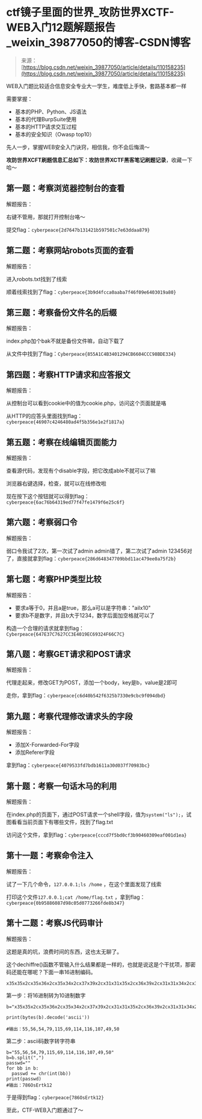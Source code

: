 <!--yml
category: 未分类
date: 2022-04-26 14:40:08
-->

# ctf镜子里面的世界_攻防世界XCTF-WEB入门12题解题报告_weixin_39877050的博客-CSDN博客

> 来源：[https://blog.csdn.net/weixin_39877050/article/details/110158235](https://blog.csdn.net/weixin_39877050/article/details/110158235)

WEB入门题比较适合信息安全专业大一学生，难度低上手快，套路基本都一样

需要掌握：

*   基本的PHP、Python、JS语法
*   基本的代理BurpSuite使用
*   基本的HTTP请求交互过程
*   基本的安全知识（Owasp top10）

先人一步，掌握WEB安全入门诀窍，相信我，你不会后悔滴～

**攻防世界XCFT刷题信息汇总如下：攻防世界XCTF黑客笔记刷题记录**，收藏一下哈～

## 第一题：考察浏览器控制台的查看

解题报告：

右键不管用，那就打开控制台咯～

提交flag：`cyberpeace{2d7647b131421b597501c7e63ddaa879}`

## 第二题：考察网站robots页面的查看

解题报告：

进入robots.txt找到了线索

顺着线索找到了flag：`cyberpeace{3b9d4fcca0aaba7f46f09e6403019a80}`

## 第三题：考察备份文件名的后缀

解题报告：

index.php加个bak不就是备份文件嘛，自动下载了

从文件中找到了flag：`Cyberpeace{855A1C4B3401294CB6604CCC98BDE334}`

## 第四题：考察HTTP请求和应答报文

解题报告：

从控制台可以看到cookie中的值为cookie.php，访问这个页面就是咯

从HTTP的应答头里面找到flag：`cyberpeace{46907c4246480ad4f5b356e1e2f1817a}`

## 第五题：考察在线编辑页面能力

解题报告：

查看源代码，发现有个disable字段，把它改成able不就可以了嘛

浏览器右键选择，检查，就可以在线修改啦

现在按下这个按钮就可以得到flag：`cyberpeace{6ac76b64319ed77f47fe1479f6e25c6f}`

## 第六题：考察弱口令

解题报告：

弱口令我试了2次，第一次试了admin admin错了，第二次试了admin 123456对了，直接就拿到flag：`cyberpeace{286d648347709bbd11ac479ee0a75f2b}`

## 第七题：考察PHP类型比较

解题报告：

*   要求a等于0，并且a是true，那么a可以是字符串："ailx10"
*   要求b不是数字，并且b大于1234，数字后面加空格就可以了

构造一个合理的请求就拿到flag：`Cyberpeace{647E37C7627CC3E4019EC69324F66C7C}`

## 第八题：考察GET请求和POST请求

解题报告：

代理走起来，修改GET为POST，添加一个body，key是b，value是2即可

走你，拿到flag：`cyberpeace{c6d40b542f6325b7330e9cbc9f094dbd}`

## 第九题：考察代理修改请求头的字段

解题报告：

*   添加X-Forwarded-For字段
*   添加Referer字段

拿到flag：`cyberpeace{4079533fd7bdb1611a30d037f70983bc}`

## 第十题：考察一句话木马的利用

解题报告：

在index.php的页面下，通过POST请求一个shell字段，值为`system("ls");`，试图看看当前页面下有哪些文件，找到了flag.txt

访问这个文件，拿到flag：`cyberpeace{cccd7f5bd0cf3b90460309eaf001d1ea}`

## 第十一题：考察命令注入

解题报告：

试了一下几个命令，`127.0.0.1;ls /home` ，在这个里面发现了线索

打印这个文件`127.0.0.1;cat /home/flag.txt` ，拿到flag：`cyberpeace{0b95886087d98c05d0773266fde8b347}`

## 第十二题：考察JS代码审计

解题报告：

这题是真的坑，浪费时间的东西，这也太无聊了。

这个dechiffre()函数不管输入什么结果都是一样的，也就是说这是个干扰项，那密码还能在哪呢？下面一串16进制编码。

```
x35x35x2cx35x36x2cx35x34x2cx37x39x2cx31x31x35x2cx36x39x2cx31x31x34x2cx31x31x36x2cx31x30x37x2cx34x39x2cx35x30
```

第一步：将16进制转为10进制数字

```
b="x35x35x2cx35x36x2cx35x34x2cx37x39x2cx31x31x35x2cx36x39x2cx31x31x34x2cx31x31x36x2cx31x30x37x2cx34x39x2cx35x30"

print(bytes(b).decode('ascii'))

#输出：55,56,54,79,115,69,114,116,107,49,50
```

第二步：ascii码数字转字符串

```
b="55,56,54,79,115,69,114,116,107,49,50"
b=b.split(",")
passwd=""
for bb in b:
  passwd += chr(int(bb))
print(passwd)
#输出：786OsErtk12
```

于是得到flag：`cyberpeace{786OsErtk12}`

至此，CTF-WEB入门题通过了～